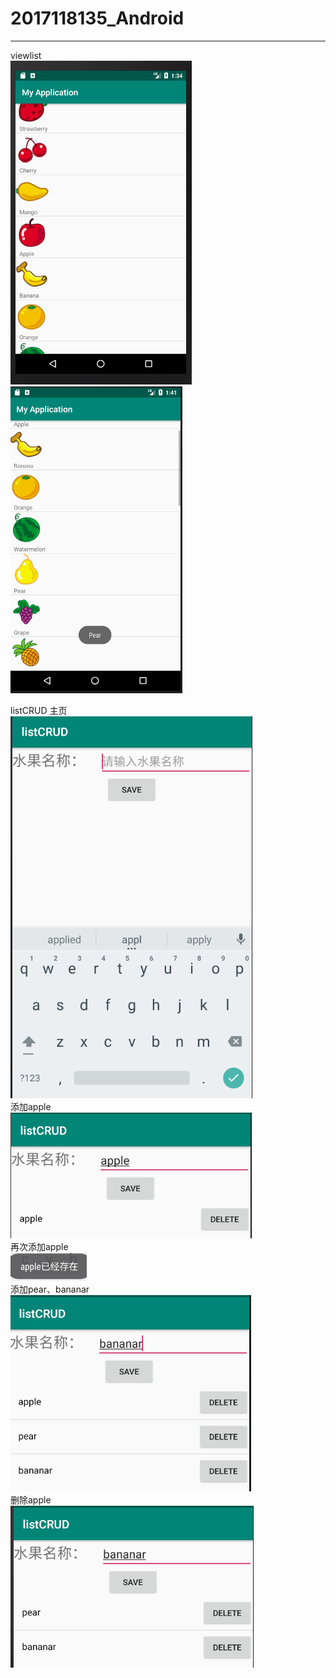 # 2017118135_Android
****
viewlist  
![my](https://github.com/nicewithgreat/2017118135_Android/blob/master/img/fruit.PNG)
![my](https://github.com/nicewithgreat/2017118135_Android/blob/master/img/click_pear.PNG)  
  
  
listCRUD
主页  
![my](https://github.com/nicewithgreat/2017118135_Android/blob/master/img/listCRUD_index.PNG)  
添加apple  
![my](https://github.com/nicewithgreat/2017118135_Android/blob/master/img/listCRUD_add.PNG)  
再次添加apple  
![my](https://github.com/nicewithgreat/2017118135_Android/blob/master/img/listCRUD_readd.PNG)  
添加pear、bananar  
![my](https://github.com/nicewithgreat/2017118135_Android/blob/master/img/listCRUD_adds.PNG)  
删除apple  
![my](https://github.com/nicewithgreat/2017118135_Android/blob/master/img/listCRUD_delete.PNG)  
